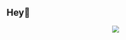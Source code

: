 ## Hey👋

<div id="header" align="center">
  <img src=https://i.giphy.com/media/v1.Y2lkPTc5MGI3NjExZHhmZHB4eDJiMTRrcGU5c2R2NHoydTcydnJlM25hc2lqZ2dpdGl6OSZlcD12MV9pbnRlcm5hbF9naWZfYnlfaWQmY3Q9Zw/bJ4TVNYNUympPgcpem/giphy.gif/>
</div>

<!--
**DoctorPingu/DoctorPingu** is a ✨ _special_ ✨ repository because its `README.md` (this file) appears on your GitHub profile.

Here are some ideas to get you started:

- 🔭 I’m currently working on ...
- 🌱 I’m currently learning ...
- 👯 I’m looking to collaborate on ...
- 🤔 I’m looking for help with ...
- 💬 Ask me about ...
- 📫 How to reach me: ...
- 😄 Pronouns: ...
- ⚡ Fun fact: ...
-->
